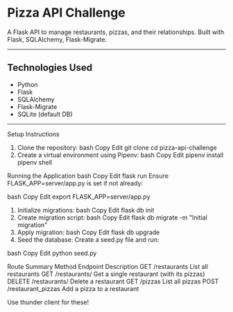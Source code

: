 #  Pizza API Challenge

A Flask API to manage restaurants, pizzas, and their relationships. Built with Flask, SQLAlchemy, Flask-Migrate.

---

##  Technologies Used

- Python
- Flask
- SQLAlchemy
- Flask-Migrate
- SQLite (default DB)

---

Setup Instructions
1. Clone the repository:
bash
Copy
Edit
git clone 
cd pizza-api-challenge
2. Create a virtual environment using Pipenv:
bash
Copy
Edit
pipenv install
pipenv shell


Running the Application
bash
Copy
Edit
flask run
Ensure FLASK_APP=server/app.py is set if not already:

bash
Copy
Edit
export FLASK_APP=server/app.py

1. Initialize migrations:
bash
Copy
Edit
flask db init
2. Create migration script:
bash
Copy
Edit
flask db migrate -m "Initial migration"
3. Apply migration:
bash
Copy
Edit
flask db upgrade
4. Seed the database:
Create a seed.py file and run:

bash
Copy
Edit
python seed.py


Route Summary
Method	Endpoint	Description
GET	/restaurants	List all restaurants
GET	/restaurants/<id>	Get a single restaurant (with its pizzas)
DELETE	/restaurants/<id>	Delete a restaurant
GET	/pizzas	List all pizzas
POST	/restaurant_pizzas	Add a pizza to a restaurant

Use thunder client for these!



